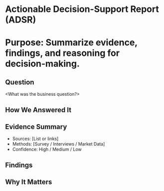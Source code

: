 # Actionable Decision-Support Report (ADSR)
# Purpose: Summarize evidence, findings, and reasoning for decision-making.

## Question
<What was the business question?>

## How We Answered It
<Describe methods or frameworks used>

## Evidence Summary
- Sources: [List or links]
- Methods: [Survey / Interviews / Market Data]
- Confidence: High / Medium / Low

## Findings
<Summarize core insights>

## Why It Matters
<Explain the business significance and ROI implications>
